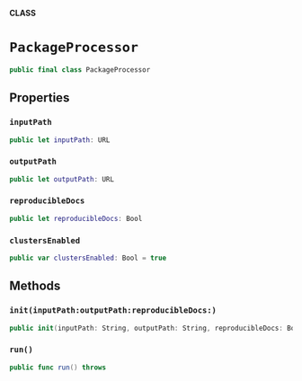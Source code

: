 **CLASS**

# `PackageProcessor`

```swift
public final class PackageProcessor
```

## Properties
### `inputPath`

```swift
public let inputPath: URL
```

### `outputPath`

```swift
public let outputPath: URL
```

### `reproducibleDocs`

```swift
public let reproducibleDocs: Bool
```

### `clustersEnabled`

```swift
public var clustersEnabled: Bool = true
```

## Methods
### `init(inputPath:outputPath:reproducibleDocs:)`

```swift
public init(inputPath: String, outputPath: String, reproducibleDocs: Bool) throws
```

### `run()`

```swift
public func run() throws
```
